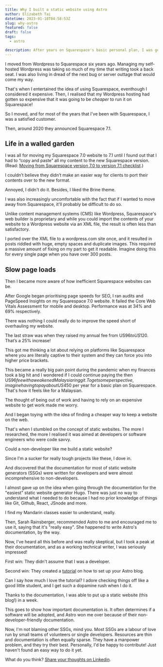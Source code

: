 ```yaml
---
title: Why I built a static website using Astro
author: Elizabeth Tai
datetime: 2023-01-18T04:58:53Z
slug: why-astro
featured: false
draft: false
tags:
  - astro

description: After years on Squarespace's basic personal plan, I was getting restless. I wanted more freedom from a walled garden hosting service. Enter static websites. But there's a slight problem - I'm a non-developer.
---
```


I moved from Wordpress to Squarespace six years ago. Managing my self-hosted Wordpress was taking so much of my time that writing took a back seat. I was also living in dread of the next bug or server outtage that would come my way.

That's when I entertained the idea of using Squarespace, eventhough I considered it expensive. Then, I realised that my Wordpress hosting had gotten so expensive that it was going to be _cheaper_ to run it on Squarespace!

So I moved, and for most of the years that I've been with Squarespace, I was a satisfied customer.

Then, around 2020 they announced Squarespace 7.1.

## Life in a walled garden

I was all for moving my Squarespace 7.0 website to 7.1 until I found out that I had to “copy and paste” all my content to the new Squarespace version. (Read: [Moving from Squarespace version 7.0 to version 7.1 checklist](https://support.squarespace.com/hc/en-us/articles/360038270572-Moving-from-Squarespace-version-7-0-to-version-7-1-checklist).)

I couldn’t believe they didn’t make an easier way for clients to port their contents over to the new format.

Annoyed, I didn't do it. Besides, I liked the Brine theme.

I was also increasingly uncomfortable with the fact that if I wanted to move away from Squarespace, it'll probably be difficult to do so.

Unlike content management systems (CMS) like Wordpress, Squarespace's web builder is proprietary and while you could import the contents of your website to a Wordpress website via an XML file, the result is often less than satisfactory.

I ported over the XML file to a wordpress.com site once, and it resulted in posts riddled with huge, empty spaces and duplicate images. This required a massive amount of fixing on my part to get it readable. Imagine doing this for every single page when you have over 300 posts.

## Slow page loads

Then I became more aware of how inefficient Squarespace websites can be.

After Google began prioritising page speeds for SEO, I ran audits and PageSpeed Insights on my Squarespace 7.0 website. It failed the Core Web Vitals Assessment for mobile and desktop. Performance was at 34% and 69% respectively.

There was nothing I could really do to improve the speed short of overhauling my website.

The last straw was when they raised my annual fee from US$96 to US$120. That’s a 25% increase!

This got me thinking a lot about relying on platforms like Squarespace where you are literally captive to their system and they can force you into higher price brackets.

This became a really big pain point during the pandemic when my finances took a big hit and I wondered if I could continue paying the then US$96 fee with a weakened Malaysia ringgit. To get some perspective, imagine having to pay about US$450 per year for a basic plan on Squarespace. That's how it feels like for a Malaysian.

The thought of being out of work and having to rely on an expensive website to get work made me worry.

And I began toying with the idea of finding a cheaper way to keep a website on the web.

That's when I stumbled on the concept of static websites. The more I researched, the more I realised it was aimed at developers or software engineers who were code savvy.

Could a non-developer like me build a static website?

Since I'm a sucker for really tough projects like these, I dove in.

And discovered that the documentation for most of static website generators (SSGs) were written for developers and were almost incomprehensive to non-developers.

I almost gave up on the idea when going through the documentation for the "easiest" static website generator Hugo. There was just no way to understand what I needed to do because I had no prior knowledge of things like Git, Github, React, JSnode and more.

I find my Mandarin classes easier to understand, really.

Then, Sarah Rainsberger, recommended Astro to me and encouraged me to use it, saying that it's "really easy". She happened to write Astro's documentation, by the way.

Now, I've heard all this before and was really skeptical, but I took a peak at their documentation, and as a working technical writer, I was seriously impressed!

First win: They didn't assume that I was a developer.

Second win: They created a [tutorial](https://docs.astro.build/en/tutorial/0-introduction/) on how to set up your Astro blog.

Can I say how much I love the tutorial? I adore checking things off like a good little student, and I get such a dopamine rush when I do it.

Thanks to the documentation, I was able to put up a static website (this blog!) in a week.

This goes to show how important documentation is. It often determines if a software will be adopted, and Astro won me over because of their non-developer-friendly documentation.

Now, I'm not blaming other SSGs, mind you. Most SSGs are a labour of love run by small teams of volunteers or single developers. Resources are thin and documentation is often equally sparse. They have a manpower problem, and they try their best. Personally, I'd be happy to contribute! Just haven't found an easy way to do it yet.

What do you think? [Share your thoughts on Linkedin](https://www.linkedin.com/posts/elizabethtai_developer-wordpress-websites-activity-7023063249558396928-Mn0z?utm_source=share&utm_medium=member_desktop).
